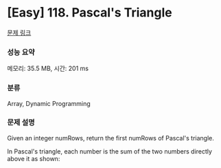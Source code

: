 # [Easy] 118. Pascal's Triangle

[문제 링크](https://leetcode.com/problems/pascals-triangle/description/) 

### 성능 요약

메모리: 35.5 MB, 시간: 201 ms

### 분류

Array, Dynamic Programming

### 문제 설명

<p>Given an integer numRows, return the first numRows of Pascal's triangle.</p>
<p>In Pascal's triangle, each number is the sum of the two numbers directly above it as shown:</p>
